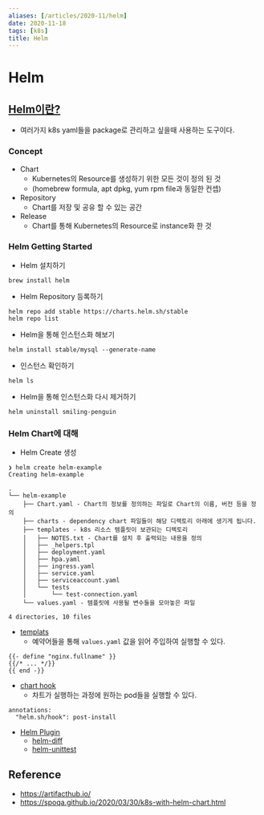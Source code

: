 ```yaml
---
aliases: [/articles/2020-11/helm]
date: 2020-11-18
tags: [k8s]
title: Helm
---
```

# Helm
## [Helm이란?](https://helm.sh/)
- 여러가지 k8s yaml들을 package로 관리하고 싶을때 사용하는 도구이다.

### Concept
- Chart
    - Kubernetes의 Resource를 생성하기 위한 모든 것이 정의 된 것
    - (homebrew formula, apt dpkg, yum rpm file과 동일한 컨셉)
- Repository
    - Chart를 저장 및 공유 할 수 있는 공간
- Release
    - Chart를 통해 Kubernetes의 Resource로 instance화 한 것

### Helm Getting Started
- Helm 설치하기
```
brew install helm
```

- Helm Repository 등록하기
```
helm repo add stable https://charts.helm.sh/stable
helm repo list
```

- Helm을 통해 인스턴스화 해보기
```
helm install stable/mysql --generate-name
```

- 인스턴스 확인하기
```
helm ls
```

- Helm을 통해 인스턴스화 다시 제거하기
```
helm uninstall smiling-penguin
```

### Helm Chart에 대해
- Helm Create 생성

```
❯ helm create helm-example
Creating helm-example

.
└── helm-example
    ├── Chart.yaml - Chart의 정보를 정의하는 파일로 Chart의 이름, 버전 등을 정의
    ├── charts - dependency chart 파일들이 해당 디렉토리 아래에 생기게 됩니다.
    ├── templates - k8s 리소스 템플릿이 보관되는 디렉토리
    │   ├── NOTES.txt - Chart를 설치 후 출력되는 내용을 정의
    │   ├── _helpers.tpl
    │   ├── deployment.yaml
    │   ├── hpa.yaml
    │   ├── ingress.yaml
    │   ├── service.yaml
    │   ├── serviceaccount.yaml
    │   └── tests
    │       └── test-connection.yaml
    └── values.yaml - 템플릿에 사용될 변수들을 모아놓은 파일

4 directories, 10 files
```

- [templats](https://helm.sh/docs/chart_best_practices/templates/)
    - 예약어들을 통해 `values.yaml` 값을 읽어 주입하여 실행할 수 있다.

```
{{- define "nginx.fullname" }}
{{/* ... */}}
{{ end -}}
```

- [chart hook](https://helm.sh/ko/docs/topics/charts_hooks/)
    - 차트가 실행하는 과정에 원하는 pod들을 실행할 수 있다.

```
annotations:
  "helm.sh/hook": post-install
```

- [Helm Plugin](https://helm.sh/docs/community/related/#helm-plugins)
    - [helm-diff](https://github.com/databus23/helm-diff)
    - [helm-unittest](https://github.com/lrills/helm-unittest#get-started)

## Reference
- <https://artifacthub.io/>
- <https://spoqa.github.io/2020/03/30/k8s-with-helm-chart.html>
